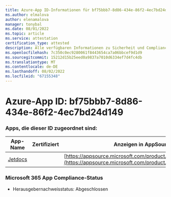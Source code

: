 ```yaml
---
title: Azure-App ID-Informationen für bf75bbb7-8d86-434e-86f2-4ec7bd24d149
ms.author: elmalova
author: elenamalova
manager: tonybal
ms.date: 08/01/2022
ms.topic: article
ms.service: attestation
certification_type: attested
description: Alle verfügbaren Informationen zu Sicherheit und Compliance für bf75bbb7-8d86-434e-86f2-4ec7bd24d149.
ms.openlocfilehash: 7c350c0ec9280061f8443654ca7a06bbcef9d1d9
ms.sourcegitcommit: 15212d15b25eed0a9837a7010d6334ef7d4fc4db
ms.translationtype: MT
ms.contentlocale: de-DE
ms.lasthandoff: 08/02/2022
ms.locfileid: "67155348"
---
```

# <a name="azure-app-id-bf75bbb7-8d86-434e-86f2-4ec7bd24d149"></a>Azure-App ID: bf75bbb7-8d86-434e-86f2-4ec7bd24d149


### <a name="apps-associated-with-this-id"></a>Apps, die dieser ID zugeordnet sind:
| **App-Name** | **Zertifiziert** | **Anzeigen in AppSource** |
|--------------|---------------|-----------------------|
| [Jetdocs](../forward/WA200002236.md) |  | [https://appsource.microsoft.com/product/office/WA200002236](https://appsource.microsoft.com/product/office/WA200002236) |

### <a name="microsoft-365-app-compliance-status"></a>Microsoft 365 App Compliance-Status
- Herausgebernachweisstatus: Abgeschlossen
